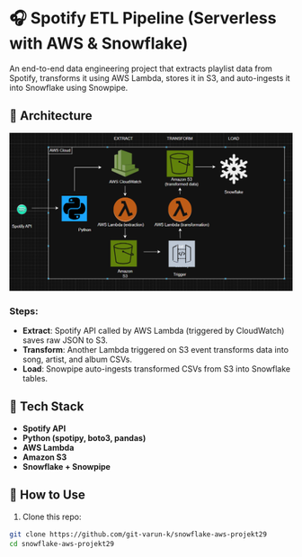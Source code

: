 # 🎧 Spotify ETL Pipeline (Serverless with AWS & Snowflake)

An end-to-end data engineering project that extracts playlist data from Spotify, transforms it using AWS Lambda, stores it in S3, and auto-ingests it into Snowflake using Snowpipe.



## 📐 Architecture

![image alt](https://github.com/git-varun-k/snowflake-aws-projekt29/blob/effc5e53a0f60e3ebc61adc66d15b4e6a2e8e46d/architecture%20diagram.PNG)


### Steps:
- **Extract**: Spotify API called by AWS Lambda (triggered by CloudWatch) saves raw JSON to S3.
- **Transform**: Another Lambda triggered on S3 event transforms data into song, artist, and album CSVs.
- **Load**: Snowpipe auto-ingests transformed CSVs from S3 into Snowflake tables.



## 🔧 Tech Stack

- **Spotify API**
- **Python (spotipy, boto3, pandas)**
- **AWS Lambda**
- **Amazon S3**
- **Snowflake + Snowpipe**



## 🚀 How to Use

1. Clone this repo:

```bash
git clone https://github.com/git-varun-k/snowflake-aws-projekt29
cd snowflake-aws-projekt29
